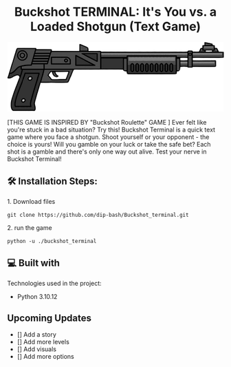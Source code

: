 <h1 align="center" id="title">Buckshot TERMINAL: It's You vs. a Loaded Shotgun (Text Game)</h1>

<p align="center"><img src="img/sticker-png-shotgun-firearm-clip-guns-miscellaneous-assault-rifle-removebg-preview.png" alt="project-image"></p>

<p id="description">[THIS GAME IS INSPIRED BY "Buckshot Roulette" GAME ] Ever felt like you're stuck in a bad situation? Try this! Buckshot Terminal is a quick text game where you face a shotgun. Shoot yourself or your opponent - the choice is yours! Will you gamble on your luck or take the safe bet? Each shot is a gamble and there's only one way out alive. Test your nerve in Buckshot Terminal!</p>

<h2>🛠️ Installation Steps:</h2>

<p>1. Download files</p>

```
git clone https://github.com/dip-bash/Buckshot_terminal.git
```

<p>2. run the game</p>

```
python -u ./buckshot_terminal
```

  
  
<h2>💻 Built with</h2>

Technologies used in the project:

*   Python 3.10.12

<h2>Upcoming Updates</h2>

- [] Add a story
- [] Add more levels
- [] Add visuals
- [] Add more options
